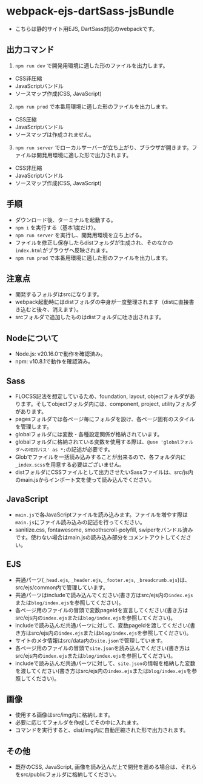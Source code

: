 # webpack-ejs-dartSass-jsBundle
- こちらは静的サイト用EJS, DartSass対応のwebpackです。

## 出力コマンド
1. `npm run dev` で開発用環境に適した形のファイルを出力します。
- CSS非圧縮
- JavaScriptバンドル
- ソースマップ作成(CSS, JavaScript)
2. `npm run prod` で本番用環境に適した形のファイルを出力します。
- CSS圧縮
- JavaScriptバンドル
- ソースマップは作成されません。
3. `npm run server` でローカルサーバーが立ち上がり、ブラウザが開きます。ファイルは開発用環境に適した形で出力されます。
- CSS非圧縮
- JavaScriptバンドル
- ソースマップ作成(CSS, JavaScript)

## 手順
- ダウンロード後、ターミナルを起動する。
- `npm i` を実行する（基本1度だけ）。
- `npm run server` を実行し、開発用環境を立ち上げる。
- ファイルを修正し保存したらdistフォルダが生成され、そのなかの`index.html`がブラウザへ反映されます。
- `npm run prod` で本番用環境に適した形のファイルを出力します。

## 注意点
- 開発するフォルダはsrcになります。
- webpack起動時にはdistフォルダの中身が一度整理されます（distに直接書き込むと後々、消えます）。
- srcフォルダで追加したものはdistフォルダに吐き出されます。

## Nodeについて
- Node.js: v20.16.0で動作を確認済み。
- npm: v10.8.1で動作を確認済み。

## Sass
- FLOCSS記法を想定しているため、foundation, layout, objectフォルダがあります。そしてobjectフォルダ内には、component, project, utilityフォルダがあります。
- pagesフォルダでは各ページ毎にフォルダを設け、各ページ固有のスタイルを管理します。
- globalフォルダには変数・各種設定関係が格納されています。
- globalフォルダに格納されている変数を使用する際は、`@use 'globalフォルダへの相対パス' as *;`の記述が必要です。
- Globでファイルを一括読み込みすることが出来るので、各フォルダ内に`_index.scss`を用意する必要はございません。
- distフォルダにCSSファイルとして出力させたいSassファイルは、src/js内のmain.jsからインポート文を使って読み込んでください。

## JavaScript
- `main.js`で各JavaScriptファイルを読み込みます。ファイルを増やす際は`main.js`にファイル読み込みの記述を行ってください。
- sanitize.css, fontawesome, smoothscroll-polyfill, swiperをバンドル済みです。使わない場合はmain.jsの読み込み部分をコメントアウトしてください。

## EJS
- 共通パーツ(`_head.ejs`, `_header.ejs`, `_footer.ejs`, `_breadcrumb.ejs`)は、src/ejs/common内で管理しています。
- 共通パーツはincludeで読み込んでください(書き方はsrc/ejs内の`index.ejs`または`blog/index.ejs`を参照してください)。
- 各ページ用のファイルの冒頭で変数pageIdを宣言してください(書き方はsrc/ejs内の`index.ejs`または`blog/index.ejs`を参照してください)。
- includeで読み込んだ共通パーツに対して、変数pageIdを渡してください(書き方はsrc/ejs内の`index.ejs`または`blog/index.ejs`を参照してください)。
- サイトのメタ情報はsrc/data内の`site.json`で管理しています。
- 各ページ用のファイルの冒頭で`site.json`を読み込んでください(書き方はsrc/ejs内の`index.ejs`または`blog/index.ejs`を参照してください)。
- includeで読み込んだ共通パーツに対して、`site.json`の情報を格納した変数を渡してください(書き方はsrc/ejs内の`index.ejs`または`blog/index.ejs`を参照してください)。

## 画像
- 使用する画像はsrc/img内に格納します。
- 必要に応じてフォルダを作成してその中に入れます。
- コマンドを実行すると、dist/img内に自動圧縮された形で出力されます。

## その他
- 既存のCSS, JavaScript, 画像を読み込んだ上で開発を進める場合は、それらをsrc/publicフォルダに格納してください。
